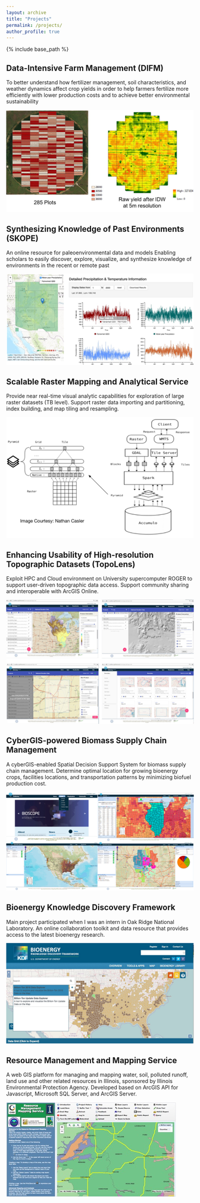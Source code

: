 ```yaml
---
layout: archive
title: "Projects"
permalink: /projects/
author_profile: true
---
```

{% include base_path %}

Data-Intensive Farm Management (DIFM)
------
To better understand how fertilizer management, soil characteristics, and weather dynamics affect crop yields in order to help farmers fertilize more efficiently with lower production costs and to achieve better environmental sustainability

![alt text](../images/DIFM.jpg)

Synthesizing Knowledge of Past Environments (SKOPE)
------
An online resource for paleoenvironmental data and models
Enabling scholars to easily discover, explore, visualize, and synthesize knowledge of environments in the recent or remote past

![alt text](../images/skope.png)

Scalable Raster Mapping and Analytical Service 
------
Provide near real-time visual analytic capabilities for exploration of large raster datasets (TB level).
Support raster data importing and partitioning, index building, and map tiling and resampling.

![alt text](../images/bigraster.png)

Enhancing Usability of High-resolution Topographic Datasets (TopoLens) 
------
Exploit HPC and Cloud environment on University supercomputer ROGER to support user-driven topographic data access.
Support community sharing and interoperable with ArcGIS Online.

![alt text](../images/topolens.jpg)

CyberGIS-powered Biomass Supply Chain Management
------
A cyberGIS-enabled Spatial Decision Support System for biomass supply chain management.
Determine optimal location for growing bioenergy crops, facilities locations, and transportation patterns by minimizing 
biofuel production cost.

![alt text](../images/bioscope.png)

Bioenergy Knowledge Discovery Framework
------
Main project participated when I was an intern in Oak Ridge National Laboratory.
An online collaboration toolkit and data resource that provides access to the latest bioenergy research.

![alt text](../images/bioenergykdf.png)

Resource Management and Mapping Service
------
A web GIS platform for managing and mapping water, soil, polluted runoff, land use and other related resources in 
Illinois,  sponsored by Illinois Environmental Protection Agency.
Developed based on ArcGIS API for Javascript, Microsoft SQL Server, and ArcGIS Server.

![alt text](../images/rmms.jpg)